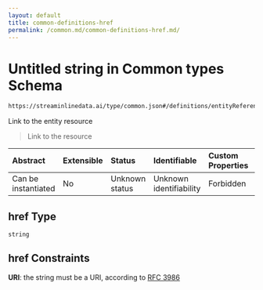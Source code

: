 ```yaml
---
layout: default
title: common-definitions-href
permalink: /common.md/common-definitions-href.md/
---
```

# Untitled string in Common types Schema

```txt
https://streaminlinedata.ai/type/common.json#/definitions/entityReference/properties/href
```

Link to the entity resource

> Link to the resource

| Abstract            | Extensible | Status         | Identifiable            | Custom Properties | Additional Properties | Access Restrictions | Defined In                                                |
| :------------------ | :--------- | :------------- | :---------------------- | :---------------- | :-------------------- | :------------------ | :-------------------------------------------------------- |
| Can be instantiated | No         | Unknown status | Unknown identifiability | Forbidden         | Allowed               | none                | [common.json*](common.md "open original schema") |

## href Type

`string`

## href Constraints

**URI**: the string must be a URI, according to [RFC 3986](https://tools.ietf.org/html/rfc3986 "check the specification")
